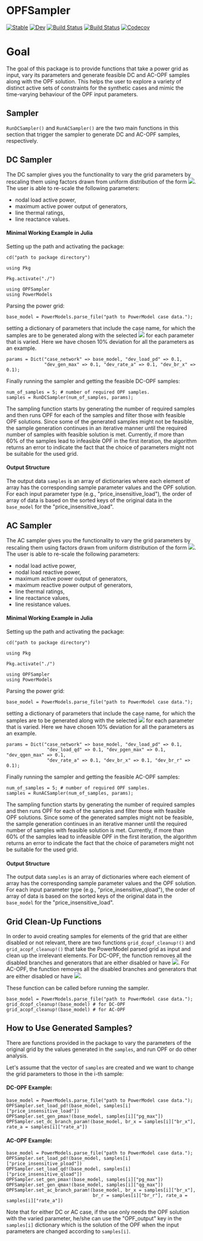 # OPFSampler 

[![Stable](https://img.shields.io/badge/docs-stable-blue.svg)](https://invenia.github.io/OPFSampler.jl/stable)
[![Dev](https://img.shields.io/badge/docs-dev-blue.svg)](https://invenia.github.io/OPFSampler.jl/dev)
[![Build Status](https://travis-ci.com/invenia/OPFSampler.jl.svg?branch=master)](https://travis-ci.com/invenia/OPFSampler.jl)
[![Build Status](https://ci.appveyor.com/api/projects/status/github/invenia/OPFSampler.jl?svg=true)](https://ci.appveyor.com/project/invenia/OPFSampler-jl)
[![Codecov](https://codecov.io/gh/invenia/OPFSampler.jl/branch/master/graph/badge.svg)](https://codecov.io/gh/invenia/OPFSampler.jl)

# Goal
The goal of this package is to provide functions that take a power grid as input, vary its parameters and generate feasible DC and AC-OPF samples along with the OPF solution. This helps the user to explore a variety of distinct active sets of constraints for the synthetic cases and mimic the time-varying behaviour of the OPF input parameters.

## Sampler
`RunDCSampler()` and `RunACSampler()` are the two main functions in this section that trigger the sampler to generate DC and AC-OPF samples, respectively.

## DC Sampler
The DC sampler gives you the functionality to vary the grid parameters by rescaling them using factors drawn from uniform distribution of the form <img src="https://render.githubusercontent.com/render/math?math=\mathcal{U}(1-\delta, 1%2B\delta)">. The user is able to re-scale the following parameters:

* nodal load active power,
* maximum active power output of generators,
* line thermal ratings,
* line reactance values.

#### Minimal Working Example in Julia
Setting up the path and activating the package:
```
cd("path to package directory")

using Pkg

Pkg.activate("./")

using OPFSampler
using PowerModels
```
Parsing the power grid:
```
base_model = PowerModels.parse_file("path to PowerModel case data.");
```

setting a dictionary of parameters that include the case name,
for which the samples are to be generated along with the selected <img src="https://render.githubusercontent.com/render/math?math=0 \leq \delta \leq 1"> for each parameter that is varied. Here we have chosen 10\% deviation for all the parameters as an example.

```
params = Dict("case_network" => base_model, "dev_load_pd" => 0.1,
              "dev_gen_max" => 0.1, "dev_rate_a" => 0.1, "dev_br_x" => 0.1);
```
Finally running the sampler and getting the feasible DC-OPF samples:
```
num_of_samples = 5; # number of required OPF samples.
samples = RunDCSampler(num_of_samples, params);
```
The sampling function starts by generating the number of required samples and then runs OPF for each of the samples and filter those with feasible OPF solutions. Since some of the generated samples might not be feasible, the sample generation continues in an iterative manner until the required number of samples with feasible solution is met. Currently, if more than 60\% of the samples lead to infeasible OPF in the first iteration, the algorithm returns an error to indicate the fact that the choice of parameters might not be suitable for the used grid.    

#### Output Structure
The output data `samples` is an array of dictionaries where each element of array has the corresponding sample parameter values and the OPF solution. For each input parameter type (e.g., "price_insensitive_load"), the order of array of data is based on the sorted keys of the original data in the `base_model` for the "price_insensitive_load".  
## AC Sampler
The AC sampler gives you the functionality to vary the grid parameters by rescaling them using factors drawn from uniform distribution of the form <img src="https://render.githubusercontent.com/render/math?math=\mathcal{U}(1-\delta, 1%2B\delta)">. The user is able to re-scale the following parameters:

* nodal load active power,
* nodal load reactive power,
* maximum active power output of generators,
* maximum reactive power output of generators,
* line thermal ratings,
* line reactance values,
* line resistance values.

#### Minimal Working Example in Julia
Setting up the path and activating the package:
```
cd("path to package directory")

using Pkg

Pkg.activate("./")

using OPFSampler
using PowerModels
```
Parsing the power grid:
```
base_model = PowerModels.parse_file("path to PowerModel case data.");
```

setting a dictionary of parameters that include the case name,
for which the samples are to be generated along with the selected <img src="https://render.githubusercontent.com/render/math?math=0 \leq \delta \leq 1"> for each parameter that is varied. Here we have chosen 10\% deviation for all the parameters as an example.

```
params = Dict("case_network" => base_model, "dev_load_pd" => 0.1,
               "dev_load_qd" => 0.1, "dev_pgen_max" => 0.1, "dev_qgen_max" => 0.1,
               "dev_rate_a" => 0.1, "dev_br_x" => 0.1, "dev_br_r" => 0.1);
```
Finally running the sampler and getting the feasible AC-OPF samples:
```
num_of_samples = 5; # number of required OPF samples.
samples = RunACSampler(num_of_samples, params);
```
The sampling function starts by generating the number of required samples and then runs OPF for each of the samples and filter those with feasible OPF solutions. Since some of the generated samples might not be feasible, the sample generation continues in an iterative manner until the required number of samples with feasible solution is met. Currently, if more than 60\% of the samples lead to infeasible OPF in the first iteration, the algorithm returns an error to indicate the fact that the choice of parameters might not be suitable for the used grid.    

#### Output Structure
The output data `samples` is an array of dictionaries where each element of array has the corresponding sample parameter values and the OPF solution. For each input parameter type (e.g., "price_insensitive_qload"), the order of array of data is based on the sorted keys of the original data in the `base_model` for the "price_insensitive_load".  

## Grid Clean-Up Functions
In order to avoid creating samples for elements of the grid that are either disabled or not relevant, there are two functions `grid_dcopf_cleanup!()`  and `grid_acopf_cleanup!()` that take the PowerModel parsed grid as input and clean up the irrelevant elements.
For DC-OPF, the function removes all the disabled branches and generators that are either disabled or have <img src="https://render.githubusercontent.com/render/math?math=p_{min}=p_{max}=0">. For AC-OPF, the function removes all the disabled branches and generators that are either disabled or have <img src="https://render.githubusercontent.com/render/math?math=p_{min}=p_{max}=q_{min}=q_{max}=0">.

These function can be called before running the sampler.
```
base_model = PowerModels.parse_file("path to PowerModel case data.");
grid_dcopf_cleanup!(base_model) # for DC-OPF
grid_acopf_cleanup!(base_model) # for AC-OPF
```

## How to Use Generated Samples?
There are functions provided in the package to vary the parameters of the original grid by the values generated in the `samples`, and run OPF or do other analysis.

Let's assume that the vector of `samples` are created and we want to change the grid parameters to those in the i-th sample:

#### DC-OPF Example:
```
base_model = PowerModels.parse_file("path to PowerModel case data.");
OPFSampler.set_load_pd!(base_model, samples[i]["price_insensitive_load"])
OPFSampler.set_gen_pmax!(base_model, samples[i]["pg_max"])
OPFSampler.set_dc_branch_param!(base_model, br_x = samples[i]["br_x"],
rate_a = samples[i]["rate_a"])
```

#### AC-OPF Example:
```
base_model = PowerModels.parse_file("path to PowerModel case data.");
OPFSampler.set_load_pd!(base_model, samples[i]["price_insensitive_pload"])
OPFSampler.set_load_qd!(base_model, samples[i]["price_insensitive_qload"])
OPFSampler.set_gen_pmax!(base_model, samples[i]["pg_max"])
OPFSampler.set_gen_qmax!(base_model, samples[i]["qg_max"])
OPFSampler.set_ac_branch_param!(base_model, br_x = samples[i]["br_x"],
                                br_r = samples[i]["br_r"], rate_a = samples[i]["rate_a"])
```

Note that for either DC or AC case, if the use only needs the OPF solution with the varied parameter, he/she can use the "OPF_output" key in the `samples[i]` dictionary which is the solution of the OPF when the input parameters are changed according to `samples[i]`.
